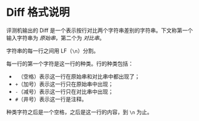# Diff 格式说明

评测机输出的 Diff 是一个表示按行对比两个字符串差别的字符串。下文称第一个输入字符串为 _原始串_，第二个为 _对比串_。

字符串的每一行之间用 LF（`\n`）分割。

每一行的第一个字符是这一行的种类。行的种类包括：

- ` `（空格）表示这一行在原始串和对比串中都出现了；
- `+`（加号）表示这一行只在原始串中出现；
- `-`（减号）表示这一行只在对比串中出现；
- `#`（井号）表示这一行是注释。

种类字符之后是一个空格，之后是这一行的内容，到 `\n` 为止。
